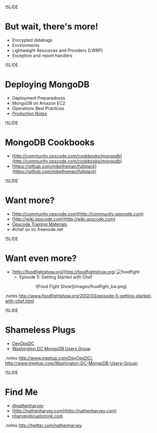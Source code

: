 !SLIDE
# But wait, there's more!

* Encrypted databags
* Environments
* Lightweight Resources and Providers (LWRP)
* Exception and report handlers

!SLIDE
# Deploying MongoDB #

* Deployment Preparedness
* MongoDB on Amazon EC2
* Operations Best Practices
* [Production Notes](http://www.mongodb.org/display/DOCS/Production+Notes)

!SLIDE
# MongoDB Cookbooks #

* [http://community.opscode.com/cookbooks/mongodb](http://community.opscode.com/cookbooks/mongodb)
* [https://github.com/miketheman/fullstack](https://github.com/miketheman/fullstack)

!SLIDE
# Want more?

* [http://community.opscode.com](http://community.opscode.com)
* [http://wiki.opscode.com](http://wiki.opscode.com)
* [Opscode Training Materials](https://github.com/opscode/chef-fundamentals)
* \#chef on irc.freenode.net

!SLIDE
# Want even more?

* [http://foodfightshow.org](http://foodfightshow.org) ![foodfight](../images/foodfight_bw.png)
  * Episode 5: Getting Started with Chef

<center>![Food Fight Show](images/foodfight_bw.png)</center>

.notes http://www.foodfightshow.org/2012/03/episode-5-getting-started-with-chef.html

!SLIDE
# Shameless Plugs

* [DevOpsDC](http://www.meetup.com/DevOpsDC/)
* [Washington DC MongoDB Users Group](http://www.meetup.com/Washington-DC-MongoDB-Users-Group/)

.notes http://www.meetup.com/DevOpsDC/,  http://www.meetup.com/Washington-DC-MongoDB-Users-Group/

!SLIDE
# Find Me

* [@nathenharvey](http://twitter.com/nathenharvey)
* [http://nathenharvey.com](http://nathenharvey.com)
* [nharvey@customink.com](mailto:nharvey@customink.com)

.notes http://twitter.com/nathenharvey

